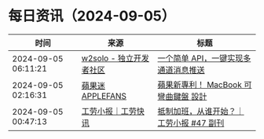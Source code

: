 ﻿# 每日资讯（2024-09-05）

|时间|来源|标题|
|---|---|---|
|2024-09-05 06:11:21|[w2solo - 独立开发者社区](https://w2solo.com/topics/feed)|[一个简单 API，一键实现多通道消息推送](https://w2solo.com/topics/5003)|
|2024-09-05 02:16:31|[蘋果迷 APPLEFANS](https://applefans.today/feed/)|[蘋果新專利！ MacBook 可彎曲鍵盤 設計](https://applefans.today/2024-09-apple-patent-for-macbook-with-a-flexible-glass-keyboard/)|
|2024-09-05 00:47:13|[工劳小报｜工劳快讯](https://newsletter.laborinfocn.com/rss)|[抵制加班，从谁开始？｜工劳小报 #47 副刊](https://feed.laborinfocn7.com/issue47-supplement/)|
